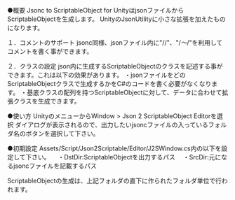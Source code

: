 ●概要
Jsonc to ScriptableObject for UnityはjsonファイルからScriptableObjectを生成します。
UnityのJsonUtilityに小さな拡張を加えたものになります。

１．コメントのサポート
jsonc同様、jsonファイル内に"//"、"/*～*/"を利用してコメントを書く事ができます。

２．クラスの設定
json内に生成するScriptableObjectのクラスを記述する事ができます。これは以下の効果があります。
  ・jsonファイルをどのScriptableObjectクラスで生成するかをC#のコードを書く必要がなくなります。
  ・基底クラスの配列を持つScriptableObjectに対して、データに合わせて拡張クラスを生成できます。


●使い方
UnityのメニューからWindow > Json 2 ScriptableObject Editorを選択
ダイアログが表示されるので、出力したいjsoncファイルの入っているフォルダ名のボタンを選択して下さい。

●初期設定
Assets/Script/Json2Scriptable/Editor/J2SWindow.cs内の以下を設定して下さい。
　・DstDir:ScriptableObjectを出力するパス
　・SrcDir:元になるjsoncファイルを記載するパス

ScriptableObjectの生成は、上記フォルダの直下に作られたフォルダ単位で行われます。

 
 

  
